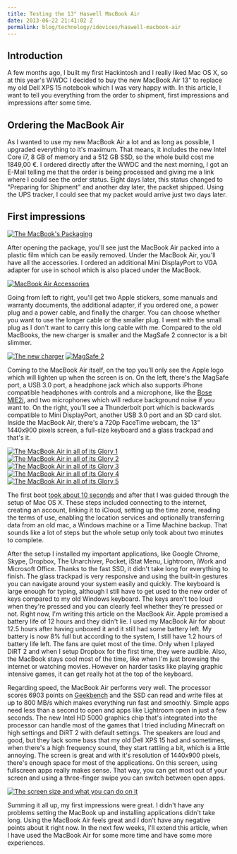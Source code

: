 ```yaml
---
title: Testing the 13" Haswell MacBook Air
date: 2013-06-22 21:41:02 Z
permalink: blog/technology/idevices/haswell-macbook-air
---
```


## Introduction

A few months ago, I built my first Hackintosh and I really liked Mac OS X, so at this year's WWDC I decided to buy the new MacBook Air 13" to replace my old Dell XPS 15 notebook which I was very happy with. In this article, I want to tell you everything from the order to shipment, first impressions and impressions after some time.

## Ordering the MacBook Air

As I wanted to use my new MacBook Air a lot and as long as possible, I upgraded everything to it's maximum. That means, it includes the new Intel Core i7, 8 GB of memory and a 512 GB SSD, so the whole build cost me 1849,00 €. I ordered directly after the WWDC and the next morning, I got an E-Mail telling me that the order is being processed and giving me a link where I could see the order status. Eight days later, this status changed to "Preparing for Shipment" and another day later, the packet shipped. Using the UPS tracker, I could see that my packet would arrive just two days later.

## First impressions

[![The MacBook's Packaging](/uploads/2013/06/MG_0664.jpg)](/uploads/2013/06/MG_0664.jpg)

After opening the package, you'll see just the MacBook Air packed into a plastic film which can be easily removed. Under the MacBook Air, you'll have all the accessories. I ordered an additional Mini DisplayPort to VGA adapter for use in school which is also placed under the MacBook.

[![MacBook Air Accessories](/uploads/2013/06/MG_0665.jpg)](/uploads/2013/06/MG_0665.jpg)

Going from left to right, you'll get two Apple stickers, some manuals and warranty documents, the additional adapter, if you ordered one, a power plug and a power cable, and finally the charger. You can choose whether you want to use the longer cable or the smaller plug. I went with the small plug as I don't want to carry this long cable with me. Compared to the old MacBooks, the new charger is smaller and the MagSafe 2 connector is a bit slimmer.

[![The new charger](/uploads/2013/06/MG_0669.jpg)](/uploads/2013/06/MG_0669.jpg)
[![MagSafe 2](/uploads/2013/06/MG_0666.jpg)](/uploads/2013/06/MG_0666.jpg)

Coming to the MacBook Air itself, on the top you'll only see the Apple logo which will lighten up when the screen is on. On the left, there's the MagSafe port, a USB 3.0 port, a headphone jack which also supports iPhone compatible headphones with controls and a microphone, like the [Bose MIE2i](/bose-mie2i-review/ "Bose MIE2i Headphones Review"), and two microphones which will reduce background noise if you want to. On the right, you'll see a Thunderbolt port which is backwards compatible to Mini DisplayPort, another USB 3.0 port and an SD card slot. Inside the MacBook Air, there's a 720p FaceTime webcam, the 13" 1440x900 pixels screen, a full-size keyboard and a glass trackpad and that's it.

[![The MacBook Air in all of its Glory 1](/uploads/2013/06/MG_0670.jpg)](/uploads/2013/06/MG_0670.jpg)
[![The MacBook Air in all of its Glory 2](/uploads/2013/06/MG_0671.jpg)](/uploads/2013/06/MG_0671.jpg)
[![The MacBook Air in all of its Glory 3](/uploads/2013/06/MG_0673.jpg)](/uploads/2013/06/MG_0673.jpg)
[![The MacBook Air in all of its Glory 4](/uploads/2013/06/MG_0674.jpg)](/uploads/2013/06/MG_0674.jpg)
[![The MacBook Air in all of its Glory 5](/uploads/2013/06/MG_0675.jpg)](/uploads/2013/06/MG_0675.jpg)

The first boot [took about 10 seconds](http://www.youtube.com/watch?v=kr9sUDJJGv0) and after that I was guided through the setup of Mac OS X. These steps included connecting to the internet, creating an account, linking it to iCloud, setting up the time zone, reading the terms of use, enabling the location services and optionally transferring data from an old mac, a Windows machine or a Time Machine backup. That sounds like a lot of steps but the whole setup only took about two minutes to complete.

After the setup I installed my important applications, like Google Chrome, Skype, Dropbox, The Unarchiver, Pocket, iStat Menu, Lightroom, iWork and Microsoft Office. Thanks to the fast SSD, it didn't take long for everything to finish. The glass trackpad is very responsive and using the built-in gestures you can navigate around your system easily and quickly. The keyboard is large enough for typing, although I still have to get used to the new order of keys compared to my old Windows keyboard. The keys aren't too loud when they're pressed and you can clearly feel whether they're pressed or not. Right now, I'm writing this article on the MacBook Air. Apple promised a battery life of 12 hours and they didn't lie. I used my MacBook Air for about 12.5 hours after having unboxed it and it still had some battery left. My battery is now 8% full but according to the system, I still have 1.2 hours of battery life left. The fans are quiet most of the time. Only when I played DiRT 2 and when I setup Dropbox for the first time, they were audible. Also, the MacBook stays cool most of the time, like when I'm just browsing the internet or watching movies. However on harder tasks like playing graphic intensive games, it can get really hot at the top of the keyboard.

Regarding speed, the MacBook Air performs very well. The processor scores 6903 points on [Geekbench](http://browser.primatelabs.com/geekbench2/2082284 "Geekbench score") and the SSD can read and write files at up to 800 MB/s which makes everything run fast and smoothly. Simple apps need less than a second to open and apps like Lightroom open in just a few seconds. The new Intel HD 5000 graphics chip that's integrated into the processor can handle most of the games that I tried including Minecraft on high settings and DiRT 2 with default settings. The speakers are loud and good, but they lack some bass that my old Dell XPS 15 had and sometimes, when there's a high frequency sound, they start rattling a bit, which is a little annoying. The screen is great and with it's resolution of 1440x900 pixels, there's enough space for most of the applications. On this screen, using fullscreen apps really makes sense. That way, you can get most out of your screen and using a three-finger swipe you can switch between open apps.

[![The screen size and what you can do on it](/uploads/2013/06/Bildschirmfoto-2013-06-22-um-23.37.48.png)](/uploads/2013/06/Bildschirmfoto-2013-06-22-um-23.37.48.png)

Summing it all up, my first impressions were great. I didn't have any problems setting the MacBook up and installing applications didn't take long. Using the MacBook Air feels great and I don't have any negative points about it right now. In the next few weeks, I'll extend this article, when I have used the MacBook Air for some more time and have some more experiences.
